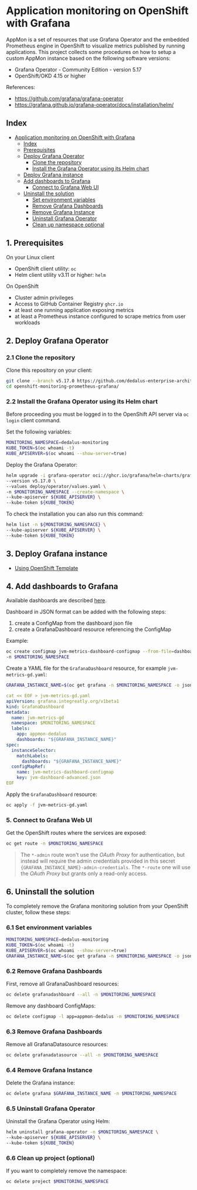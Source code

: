 # Application monitoring on OpenShift with Grafana
<!-- markdownlint-disable MD004 MD034 -->
AppMon is a set of resources that use Grafana Operator and the embedded Prometheus engine in OpenShift to visualize metrics published by running applications.
This project collects some procedures on how to setup a custom AppMon instance based on the following software versions:

* Grafana Operator - Community Edition - version 5.17
* OpenShift/OKD 4.15 or higher

References:

* <https://github.com/grafana/grafana-operator>
* <https://grafana.github.io/grafana-operator/docs/installation/helm/>

## Index

<!-- TOC -->

- [Application monitoring on OpenShift with Grafana](#application-monitoring-on-openshift-with-grafana)
    - [Index](#index)
    - [Prerequisites](#prerequisites)
    - [Deploy Grafana Operator](#deploy-grafana-operator)
        - [Clone the repository](#clone-the-repository)
        - [Install the Grafana Operator using its Helm chart](#install-the-grafana-operator-using-its-helm-chart)
    - [Deploy Grafana instance](#deploy-grafana-instance)
    - [Add dashboards to Grafana](#add-dashboards-to-grafana)
        - [Connect to Grafana Web UI](#connect-to-grafana-web-ui)
    - [Uninstall the solution](#uninstall-the-solution)
        - [Set environment variables](#set-environment-variables)
        - [Remove Grafana Dashboards](#remove-grafana-dashboards)
        - [Remove Grafana Instance](#remove-grafana-instance)
        - [Uninstall Grafana Operator](#uninstall-grafana-operator)
        - [Clean up namespace optional](#clean-up-namespace-optional)

<!-- /TOC -->

## 1. Prerequisites

On your Linux client

* OpenShift client utility: ```oc```
* Helm client utility v3.11 or higher: ```helm```

On OpenShift

* Cluster admin privileges
* Access to GitHub Container Registry `ghcr.io`
* at least one running application exposing metrics
* at least a Prometheus instance configured to scrape metrics from user workloads

## 2. Deploy Grafana Operator

### 2.1 Clone the repository

Clone this repository on your client:

```bash
git clone --branch v5.17.0 https://github.com/dedalus-enterprise-architect/openshift-monitoring-prometheus-grafana.git
cd openshift-monitoring-prometheus-grafana/
```

### 2.2 Install the Grafana Operator using its Helm chart

Before proceeding you must be logged in to the OpenShift API server via `oc login` client command.

Set the following variables:

```bash
MONITORING_NAMESPACE=dedalus-monitoring
KUBE_TOKEN=$(oc whoami -t)
KUBE_APISERVER=$(oc whoami --show-server=true)
```

Deploy the Grafana Operator:

```bash
helm upgrade -i grafana-operator oci://ghcr.io/grafana/helm-charts/grafana-operator \
--version v5.17.0 \ 
--values deploy/operator/values.yaml \
-n $MONITORING_NAMESPACE --create-namespace \
--kube-apiserver ${KUBE_APISERVER} \
--kube-token ${KUBE_TOKEN}
```

To check the installation you can also run this command:

```bash
helm list -n ${MONITORING_NAMESPACE} \
--kube-apiserver ${KUBE_APISERVER} \
--kube-token ${KUBE_TOKEN}
```

## 3. Deploy Grafana instance
- [Using OpenShift Template](/deploy/openshift-template/README.md)

## 4. Add dashboards to Grafana

Available dashboards are described [here](/dashboards/README.md).

Dashboard in JSON format can be added with the following steps:
1. create a ConfigMap from the dashboard json file
2. create a GrafanaDashboard resource referencing the ConfigMap

Example:

```bash
oc create configmap jvm-metrics-dashboard-configmap --from-file=dashboards/jvm-dashboard-advanced.json \
-n $MONITORING_NAMESPACE
```

Create a YAML file for the `GrafanaDashboard` resource, for example `jvm-metrics-gd.yaml`:

```bash
GRAFANA_INSTANCE_NAME=$(oc get grafana -n $MONITORING_NAMESPACE -o jsonpath='{.items[0].metadata.name}')
```

```yaml
cat << EOF > jvm-metrics-gd.yaml
apiVersion: grafana.integreatly.org/v1beta1
kind: GrafanaDashboard
metadata:
  name: jvm-metrics-gd
  namespace: $MONITORING_NAMESPACE
  labels:
    app: appmon-dedalus
    dashboards: "${GRAFANA_INSTANCE_NAME}"
spec:
  instanceSelector:
    matchLabels:
      dashboards: "${GRAFANA_INSTANCE_NAME}"
  configMapRef:
    name: jvm-metrics-dashboard-configmap
    key: jvm-dashboard-advanced.json
EOF
```

Apply the `GrafanaDashboard` resource:

```bash
oc apply -f jvm-metrics-gd.yaml
```

### 5. Connect to Grafana Web UI

Get the OpenShift routes where the services are exposed:

```bash
oc get route -n $MONITORING_NAMESPACE
```

> The `*-admin` route won't use the _OAuth Proxy_ for authentication, but instead will require the admin credentials provided in this secret
`{GRAFANA_INSTANCE_NAME}-admin-credentials`.
The `*-route` one will use the _OAuth Proxy_ but grants only a read-only access.

## 6. Uninstall the solution

To completely remove the Grafana monitoring solution from your OpenShift cluster, follow these steps:

### 6.1 Set environment variables

```bash
MONITORING_NAMESPACE=dedalus-monitoring
KUBE_TOKEN=$(oc whoami -t)
KUBE_APISERVER=$(oc whoami --show-server=true)
GRAFANA_INSTANCE_NAME=$(oc get grafana -n $MONITORING_NAMESPACE -o jsonpath='{.items[0].metadata.name}')
```

### 6.2 Remove Grafana Dashboards

First, remove all GrafanaDashboard resources:

```bash
oc delete grafanadashboard --all -n $MONITORING_NAMESPACE
```

Remove any dashboard ConfigMaps:

```bash
oc delete configmap -l app=appmon-dedalus -n $MONITORING_NAMESPACE
```

### 6.3 Remove Grafana Dashboards

Remove all GrafanaDatasource resources:

```bash
oc delete grafanadatasource --all -n $MONITORING_NAMESPACE
```

### 6.4 Remove Grafana Instance

Delete the Grafana instance:

```bash
oc delete grafana $GRAFANA_INSTANCE_NAME -n $MONITORING_NAMESPACE
```

### 6.5 Uninstall Grafana Operator

Uninstall the Grafana Operator using Helm:

```bash
helm uninstall grafana-operator -n $MONITORING_NAMESPACE \
--kube-apiserver ${KUBE_APISERVER} \
--kube-token ${KUBE_TOKEN}
```

### 6.6 Clean up project (optional)

If you want to completely remove the namespace:

```bash
oc delete project $MONITORING_NAMESPACE
```
